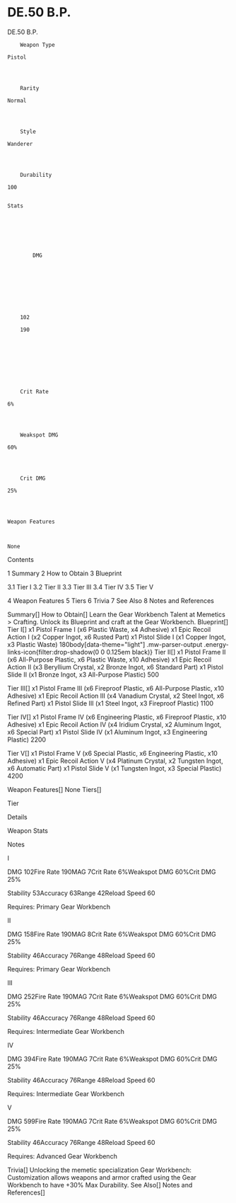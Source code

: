 # DE.50 B.P.

DE.50 B.P.


	
		
		
	
	



	
		Weapon Type
	
	Pistol



	
		Rarity
	
	Normal



	
		Style
	
	Wanderer



	
		Durability
	
	100


	Stats

	
	
	
	
		
		
			DMG
		
			 
		
		
	
	
	
	
	
		102
	
		190
	
	
	





	
		Crit Rate
	
	6%



	
		Weakspot DMG
	
	60%



	
		Crit DMG
	
	25%




	Weapon Features


	
	None






Contents

1 Summary
2 How to Obtain
3 Blueprint

3.1 Tier I
3.2 Tier II
3.3 Tier III
3.4 Tier IV
3.5 Tier V


4 Weapon Features
5 Tiers
6 Trivia
7 See Also
8 Notes and References



Summary[]
How to Obtain[]
Learn the Gear Workbench Talent at Memetics &gt; Crafting.
Unlock its Blueprint and craft at the Gear Workbench.
Blueprint[]
Tier I[]
x1 Pistol Frame I (x6 Plastic Waste, x4 Adhesive)
x1 Epic Recoil Action I (x2 Copper Ingot, x6 Rusted Part)
x1 Pistol Slide I (x1 Copper Ingot, x3 Plastic Waste)
 180body[data-theme="light"] .mw-parser-output .energy-links-icon{filter:drop-shadow(0 0 0.125em black)}
Tier II[]
x1 Pistol Frame II (x6 All-Purpose Plastic, x6 Plastic Waste, x10 Adhesive)
x1 Epic Recoil Action II (x3 Beryllium Crystal, x2 Bronze Ingot, x6 Standard Part)
x1 Pistol Slide II (x1 Bronze Ingot, x3 All-Purpose Plastic)
 500

Tier III[]
x1 Pistol Frame III (x6 Fireproof Plastic, x6 All-Purpose Plastic, x10 Adhesive)
x1 Epic Recoil Action III (x4 Vanadium Crystal, x2 Steel Ingot, x6 Refined Part)
x1 Pistol Slide III (x1 Steel Ingot, x3 Fireproof Plastic)
 1100

Tier IV[]
x1 Pistol Frame IV (x6 Engineering Plastic, x6 Fireproof Plastic, x10 Adhesive)
x1 Epic Recoil Action IV (x4 Iridium Crystal, x2 Aluminum Ingot, x6 Special Part)
x1 Pistol Slide IV (x1 Aluminum Ingot, x3 Engineering Plastic)
 2200

Tier V[]
x1 Pistol Frame V (x6 Special Plastic, x6 Engineering Plastic, x10 Adhesive)
x1 Epic Recoil Action V (x4 Platinum Crystal, x2 Tungsten Ingot, x6 Automatic Part)
x1 Pistol Slide V (x1 Tungsten Ingot, x3 Special Plastic)
 4200

Weapon Features[]
None
Tiers[]


Tier

Details

Weapon Stats

Notes


I

DMG 102Fire Rate 190MAG 7Crit Rate 6%Weakspot DMG 60%Crit DMG 25%

Stability 53Accuracy 63Range 42Reload Speed 60

Requires: Primary Gear Workbench


II

DMG 158Fire Rate 190MAG 8Crit Rate 6%Weakspot DMG 60%Crit DMG 25%

Stability 46Accuracy 76Range 48Reload Speed 60

Requires: Primary Gear Workbench


III

DMG 252Fire Rate 190MAG 7Crit Rate 6%Weakspot DMG 60%Crit DMG 25%

Stability 46Accuracy 76Range 48Reload Speed 60

Requires: Intermediate Gear Workbench


IV

DMG 394Fire Rate 190MAG 7Crit Rate 6%Weakspot DMG 60%Crit DMG 25%

Stability 46Accuracy 76Range 48Reload Speed 60

Requires: Intermediate Gear Workbench


V

DMG 599Fire Rate 190MAG 7Crit Rate 6%Weakspot DMG 60%Crit DMG 25%

Stability 46Accuracy 76Range 48Reload Speed 60

Requires: Advanced Gear Workbench

Trivia[]
Unlocking the memetic specialization Gear Workbench: Customization allows weapons and armor crafted using the Gear Workbench to have +30% Max Durability.
See Also[]
Notes and References[]
